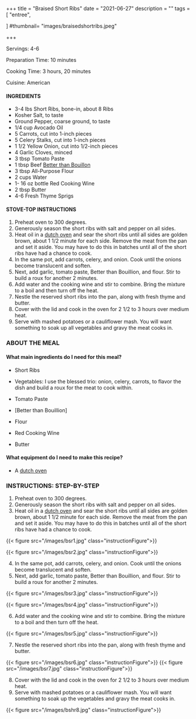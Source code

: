 +++
title = "Braised Short Ribs"
date = "2021-06-27"
description = ""
tags = [
    "entree",
   
]
#thumbnail= "images/braisedshortribs.jpeg"

+++

Servings: 4-6 <!--more-->

Preparation Time: 10 minutes 

Cooking Time: 3 hours, 20 minutes 

Cuisine: American 

#### INGREDIENTS 

* 3-4 lbs Short Ribs, bone-in, about 8 Ribs 
* Kosher Salt, to taste
* Ground Pepper, coarse ground, to taste 
* 1/4 cup Avocado Oil 
* 5 Carrots, cut into 1-inch pieces 
* 5 Celery Stalks, cut into 1-inch pieces 
* 1 1/2 Yellow Onion, cut into 1/2-inch pieces 
* 4 Garlic Cloves, minced 
* 3 tbsp Tomato Paste 
* 1 tbsp Beef [Better than Bouillon](https://amzn.to/39EkMPQ)
* 3 tbsp All-Purpose Flour  
* 2 cups Water 
* 1- 16 oz bottle Red Cooking Wine
* 2 tbsp Butter 
* 4-6 Fresh Thyme Sprigs 

#### STOVE-TOP INSTRUCTIONS

1. Preheat oven to 300 degrees.
2. Generously season the short ribs with salt and pepper on all sides. 
3. Heat oil in a [dutch oven](https://amzn.to/3ob8ebq) and sear the short ribs until all sides are golden brown, about 1 1/2 minute for each side. Remove the meat from the pan and set it aside. You may have to do this in batches until all of the short ribs have had a chance to cook.
4. In the same pot, add carrots, celery, and onion. Cook until the onions become translucent and soften. 
5. Next, add garlic, tomato paste, Better than Bouillion, and flour. Stir to build a roux for another 2 minutes. 
6. Add water and the cooking wine and stir to combine. Bring the mixture to a boil and then turn off the heat.
7. Nestle the reserved short ribs into the pan, along with fresh thyme and butter. 
8. Cover with the lid and cook in the oven for 2 1/2 to 3 hours over medium heat. 
9. Serve with mashed potatoes or a cauliflower mash. You will want something to soak up all vegetables and gravy the meat cooks in.  
 
### ABOUT THE MEAL

#### What main ingredients do I need for this meal?

* Short Ribs 

* Vegetables: I use the blessed trio: onion, celery, carrots, to flavor the dish and build a roux for the meat to cook within. 

* Tomato Paste 

* [Better than Bouillion] 

* Flour 

* Red Cooking Wine

* Butter 

#### What equipment do I need to make this recipe?

* A [dutch oven](https://amzn.to/3A3ZcjM) 

### INSTRUCTIONS: STEP-BY-STEP 

1. Preheat oven to 300 degrees.
2. Generously season the short ribs with salt and pepper on all sides. 
3. Heat oil in a [dutch oven](https://amzn.to/3ob8ebq) and sear the short ribs until all sides are golden brown, about 1 1/2 minute for each side. Remove the meat from the pan and set it aside. You may have to do this in batches until all of the short ribs have had a chance to cook.

{{< figure src="/images/bsr1.jpg" class="instructionFigure">}}

{{< figure src="/images/bsr2.jpg" class="instructionFigure">}}

4. In the same pot, add carrots, celery, and onion. Cook until the onions become translucent and soften. 
5. Next, add garlic, tomato paste, Better than Bouillion, and flour. Stir to build a roux for another 2 minutes. 

{{< figure src="/images/bsr3.jpg" class="instructionFigure">}}

{{< figure src="/images/bsr4.jpg" class="instructionFigure">}}

6. Add water and the cooking wine and stir to combine. Bring the mixture to a boil and then turn off the heat.

{{< figure src="/images/bsr5.jpg" class="instructionFigure">}}

7. Nestle the reserved short ribs into the pan, along with fresh thyme and butter. 

{{< figure src="/images/bsr6.jpg" class="instructionFigure">}}
{{< figure src="/images/bsr7.jpg" class="instructionFigure">}}

8. Cover with the lid and cook in the oven for 2 1/2 to 3 hours over medium heat. 
9. Serve with mashed potatoes or a cauliflower mash. You will want something to soak up the vegetables and gravy the meat cooks in.  

{{< figure src="/images/bshr8.jpg" class="instructionFigure">}}
